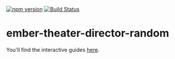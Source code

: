 [![npm version](https://badge.fury.io/js/ember-theater-director-random.svg)](https://badge.fury.io/js/ember-theater-director-random)
[![Build Status](https://travis-ci.org/ember-theater/ember-theater-director-random.svg?branch=master)](https://travis-ci.org/ember-theater/ember-theater-director-random)

# ember-theater-director-random

You'll find the interactive guides [here](http://www.ember.theater/learn/director/directions/random).
